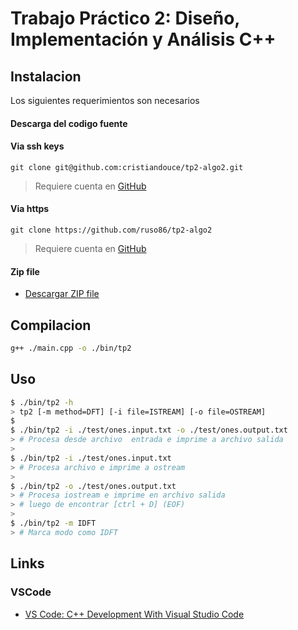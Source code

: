 # Trabajo Práctico 2: Diseño, Implementación y Análisis C++

## Instalacion

Los siguientes requerimientos son necesarios

#### Descarga del codigo fuente

#### Via ssh keys
```
git clone git@github.com:cristiandouce/tp2-algo2.git
```
> Requiere cuenta en [GitHub](https://github.com/)

#### Via https
```
git clone https://github.com/ruso86/tp2-algo2
```
> Requiere cuenta en [GitHub](https://github.com/)

#### Zip file
- [Descargar ZIP file](https://github.com/ruso86/tp2-algo2/archive/master.zip)


## Compilacion

```bash
g++ ./main.cpp -o ./bin/tp2
```

## Uso

```bash
$ ./bin/tp2 -h
> tp2 [-m method=DFT] [-i file=ISTREAM] [-o file=OSTREAM]
$
$ ./bin/tp2 -i ./test/ones.input.txt -o ./test/ones.output.txt
> # Procesa desde archivo  entrada e imprime a archivo salida
>
$ ./bin/tp2 -i ./test/ones.input.txt
> # Procesa archivo e imprime a ostream
>
$ ./bin/tp2 -o ./test/ones.output.txt
> # Procesa iostream e imprime en archivo salida
> # luego de encontrar [ctrl + D] (EOF)
>
$ ./bin/tp2 -m IDFT
> # Marca modo como IDFT
```

## Links
### VSCode
 - [VS Code: C++ Development With Visual Studio Code](https://www.youtube.com/watch?v=X7CXjKGi_ro)
